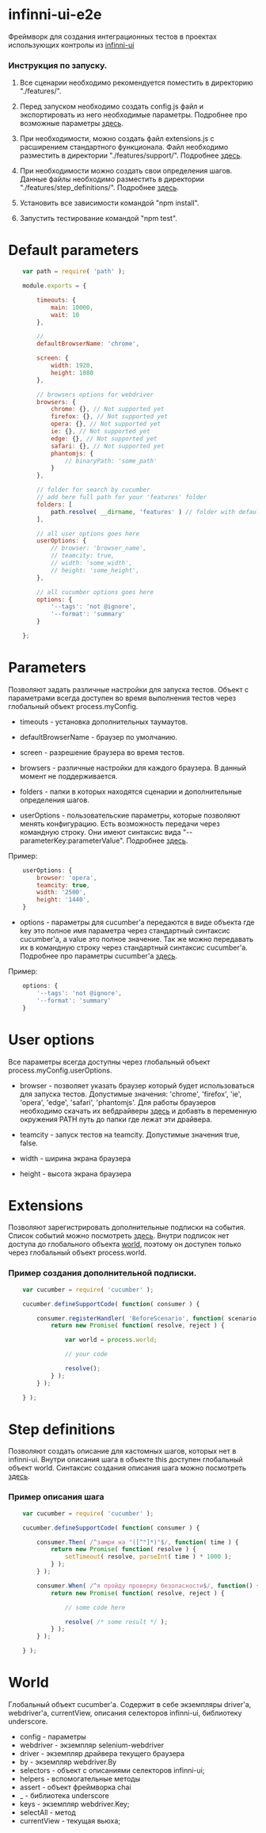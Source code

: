# infinni-ui-e2e

Фреймворк для создания интеграционных тестов в проектах использующих контролы из [ infinni-ui ](#https://github.com/InfinniPlatform/InfinniUI)


### Инструкция по запуску.

1) Все сценарии необходимо рекомендуется поместить в директорию "./features/".

2) Перед запуском необходимо создать config.js файл и экспортировать из него необходимые параметры. Подробнее про возможные параметры [здесь](#parameters).

3) При необходимости, можно создать файл  extensions.js с расширением стандартного функционала. Файл необходимо разместить в директории "./features/support/". Подробнее [здесь](#extensions).

4) При необходимости можно создать свои определения шагов. Данные файлы необходимо разместить в директории "./features/step_definitions/". Подробнее [здесь](#step-definitions).

5) Установить все зависимости командой "npm install".

6) Запустить тестирование командой "npm test".


# Default parameters

```js
    var path = require( 'path' );

    module.exports = {

        timeouts: {
            main: 10000,
            wait: 10
        },

        //
        defaultBrowserName: 'chrome',

        screen: {
            width: 1920,
            height: 1080
        },

        // browsers options for webdriver
        browsers: {
            chrome: {}, // Not supported yet
            firefox: {}, // Not supported yet
            opera: {}, // Not supported yet
            ie: {}, // Not supported yet
            edge: {}, // Not supported yet
            safari: {}, // Not supported yet
            phantomjs: {
                // binaryPath: 'some_path'
            }
        },

        // folder for search by cucumber
        // add here full path for your 'features' folder
        folders: [
            path.resolve( __dirname, 'features' ) // folder with default files will add automitically
        ],

        // all user options goes here
        userOptions: {
            // browser: 'browser_name',
            // teamcity: true,
            // width: 'some_width',
            // height: 'some_height',
        },

        // all cucumber options goes here
        options: {
            '--tags': 'not @ignore',
            '--format': 'summary'
        }

    };

```


# Parameters

Позволяют задать различные настройки для запуска тестов. Объект с параметрами всегда доступен во время выполнения тестов через глобальный объект process.myConfig.

* timeouts - установка дополнительных таумаутов.

* defaultBrowserName - браузер по умолчанию.

* screen - разрешение браузера во время тестов.

* browsers - различные настройки для каждого браузера. В данный момент не поддерживается.

* folders - папки в которых находятся сценарии и дополнительные определения шагов.

* userOptions - пользовательские параметры, которые позволяют менять конфигурацию. Есть возможность передачи через командную строку. Они имеют синтаксис вида "--parameterKey:parameterValue". Подробнее [здесь](#пользовательские-параметры).

Пример:
```js
    userOptions: {
        browser: 'opera',
        teamcity: true,
        width: '2500',
        height: '1440',
    }
```

* options - параметры для cucumber'a передаются в виде объекта где key это полное имя параметра через стандартный синтаксис cucumber'a, а value это полное значение. Так же можно передавать их в командную строку через стандартный синтаксис cucumber'a. Подробнее про параметры cucumber'a [здесь](#https://github.com/cucumber/cucumber-js/blob/650fa4ef9e597f0e6acd115b316dac88a84624ae/docs/cli.md).

Пример:
```js
    options: {
        '--tags': 'not @ignore',
        '--format': 'summary'
    }
```


# User options

Все параметры всегда доступны через глобальный объект process.myConfig.userOptions.

* browser - позволяет указать браузер который будет использоваться для запуска тестов. Допустимые значения: 'chrome', 'firefox', 'ie', 'opera', 'edge', 'safari', 'phantomjs'. Для работы браузеров необходимо скачать их вебдрайверы [здесь](#http://seleniumhq.github.io/selenium/docs/api/javascript/index.html) и добавть в переменную окружения PATH путь до папки где лежат эти драйвера.

* teamcity - запуск тестов на teamcity. Допустимые значения true, false.

* width - ширина экрана браузера

* height - высота экрана браузера


# Extensions

Позволяют зарегистрировать дополнительные подписки на события. Список событий можно посмотреть [здесь](https://github.com/cucumber/cucumber-js/blob/650fa4ef9e597f0e6acd115b316dac88a84624ae/docs/support_files/event_handlers.md). Внутри подписок нет доступа до глобального объекта [world](#world), поэтому он доступен только через глобальный объект process.world.

### Пример создания дополнительной подписки.

```js
    var cucumber = require( 'cucumber' );

    cucumber.defineSupportCode( function( consumer ) {

        consumer.registerHandler( 'BeforeScenario', function( scenario ) {
            return new Promise( function( resolve, reject ) {

                var world = process.world;

                // your code

                resolve();
            } );
        } );

    } );
```

# Step definitions

Позволяют создать описание для кастомных шагов, которых нет в infinni-ui. Внутри описания шага в объекте this доступен глобальный объект world. Синтаксис создания описания шага можно посмотреть [здесь](#https://github.com/cucumber/cucumber-js/blob/650fa4ef9e597f0e6acd115b316dac88a84624ae/docs/support_files/step_definitions.md).

### Пример описания шага

```js
    var cucumber = require( 'cucumber' );

    cucumber.defineSupportCode( function( consumer ) {

        consumer.Then( /^замри на "([^"]*)"$/, function( time ) {
            return new Promise( function( resolve ) {
                setTimeout( resolve, parseInt( time ) * 1000 );
            } );
        } );

        consumer.When( /^я пройду проверку безопасности$/, function() {
            return new Promise( function( resolve, reject ) {

                // some code here

                resolve( /* some result */ );
            } );
        } );

    } );
```

# World

Глобальный объект cucumber'a. Содержит в себе экземпляры driver'a, webdriver'a, currentView, описания селекторов infinni-ui, библиотеку underscore.

* config - параметры
* webdriver - экземпляр selenium-webdriver
* driver - экземпляр драйвера текущего браузера
* by - экземпляр webdriver.By
* selectors - объект с описаниями селекторов infinni-ui;
* helpers - вспомогательные методы
* assert - объект фреймворка chai
* _ - библиотека underscore
* keys - экземпляр webdriver.Key;
* selectAll - метод
* currentView - текущая вьюха;
